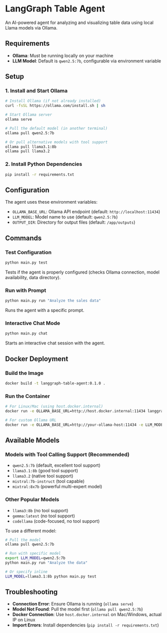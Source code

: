 # LangGraph Table Agent

An AI-powered agent for analyzing and visualizing table data using local Llama models via Ollama.

## Requirements

- **Ollama**: Must be running locally on your machine
- **LLM Model**: Default is `qwen2.5:7b`, configurable via environment variable

## Setup

### 1. Install and Start Ollama

```bash
# Install Ollama (if not already installed)
curl -fsSL https://ollama.com/install.sh | sh

# Start Ollama server
ollama serve

# Pull the default model (in another terminal)
ollama pull qwen2.5:7b

# Or pull alternative models with tool support
ollama pull llama3.1:8b
ollama pull llama3.2
```

### 2. Install Python Dependencies

```bash
pip install -r requirements.txt
```

## Configuration

The agent uses these environment variables:

- `OLLAMA_BASE_URL`: Ollama API endpoint (default: `http://localhost:11434`)
- `LLM_MODEL`: Model name to use (default: `qwen2.5:7b`)
- `OUTPUT_DIR`: Directory for output files (default: `/app/outputs`)

## Commands

### Test Configuration
```bash
python main.py test
```
Tests if the agent is properly configured (checks Ollama connection, model availability, data directory).

### Run with Prompt
```bash
python main.py run "Analyze the sales data"
```
Runs the agent with a specific prompt.

### Interactive Chat Mode
```bash
python main.py chat
```
Starts an interactive chat session with the agent.

## Docker Deployment

### Build the Image
```bash
docker build -t langgraph-table-agent:0.1.0 .
```

### Run the Container
```bash
# For Linux/Mac (using host.docker.internal)
docker run -e OLLAMA_BASE_URL=http://host.docker.internal:11434 langgraph-table-agent:0.1.0

# For custom Ollama URL
docker run -e OLLAMA_BASE_URL=http://your-ollama-host:11434 -e LLM_MODEL=qwen2.5:7b langgraph-table-agent:0.1.0
```

## Available Models

### Models with Tool Calling Support (Recommended)
- `qwen2.5:7b` (default, excellent tool support)
- `llama3.1:8b` (good tool support)
- `llama3.2` (native tool support)
- `mistral:7b-instruct` (tool capable)
- `mixtral:8x7b` (powerful multi-expert model)

### Other Popular Models
- `llama3:8b` (no tool support)
- `gemma:latest` (no tool support)
- `codellama` (code-focused, no tool support)

To use a different model:
```bash
# Pull the model
ollama pull qwen2.5:7b

# Run with specific model
export LLM_MODEL=qwen2.5:7b
python main.py run "Analyze the data"

# Or specify inline
LLM_MODEL=llama3.1:8b python main.py test
```

## Troubleshooting

- **Connection Error**: Ensure Ollama is running (`ollama serve`)
- **Model Not Found**: Pull the model first (`ollama pull qwen2.5:7b`)
- **Docker Connection**: Use `host.docker.internal` on Mac/Windows, actual IP on Linux
- **Import Errors**: Install dependencies (`pip install -r requirements.txt`)